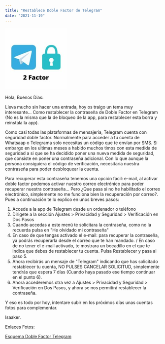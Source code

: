 ```yaml
---
title: "Restablece Doble Factor de Telegram"
date: "2021-11-19"
---
```


![](../images/2-Factor-telegram.jpg)

Hola, Buenos Dias:

Lleva mucho sin hacer una entrada, hoy os traigo un tema muy interesante... Como restablecer la contraseña de Doble Factor en Telegram (No es la misma que la de bloqueo de la app, para restablecer esta borra y reinstala la app).

Como casi todas las plataformas de mensajería, Telegram cuenta con seguridad doble factor. Normalmente para acceder a tu cuenta de Whatsaap o Telegrama solo necesitas un código que te envían por SMS. Si embargo en los ultimas meses a habido muchos timos con esta medida de seguridad a si que se ha decidido poner una nueva medida de seguridad, que consiste en poner una contraseña adicional. Con lo que aunque la persona consiguiera el código de verificación, necesitaría nuestra contraseña para poder desbloquear la cuenta.

Para recuperar esta contraseña tenemos una opción fácil: e-mail, al activar doble factor podemos activar nuestro correo electrónico para poder recuperar nuestra contraseña... Pero ¿Que pasa si no he habilitado el correo electrónico, simplemente no me funciona bien la recuperación por correo?. Pues a continuación te lo explico en unos breves pasos:

1. Accede a la app de Telegram desde un ordenador o teléfono
2. Dirigete a la sección Ajustes > Privacidad y Seguridad > Verificación en Dos Pasos
3. Cuando accedas a este menú te solicitara la contraseña, como no la recuerda pulsa en "He olvidado mi contraseña"
4. En caso de que tengas activado el e-mail: para recuperar la contraseña, ya podrás recuperarla desde el correo que te han mandado. / En caso de no tener el e-mail activado, te mostrara un bocadillo en el que te indica que debes de restablecer tu cuenta. Pulsa Restablecer y pasa al paso 5.
5. Ahora recibirás un mensaje de "Telegram" indicando que has solicitado restablecer tu cuenta, NO PULSES CANCELAR SOLICITUD, simplemente tendrás que espera 7 días (Cuando haya pasado ese tiempo continuar en el punto 6).
6. Ahora accederemos otra vez a Ajustes > Privacidad y Seguridad > Verificación en Dos Pasos, y ahora se nos permitirá restablecer la contraseña.

Y eso es todo por hoy, intentare subir en los próximos días unas cuentas fotos para complementar.

Isaaker.

Enlaces Fotos:

[Esquema Doble Factor Telegram](https://piscinadeentropia.es/sms-2/)
